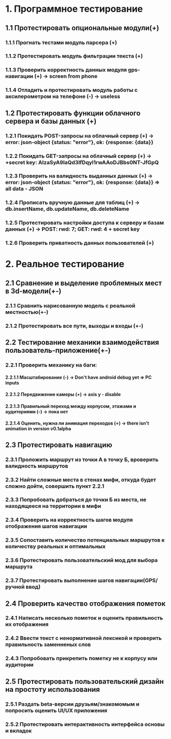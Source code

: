 <!-- # Кейс тестирования модуля фильтра нецензурной лексики
## 1. Найти словарь матных слов
## 2. Включить множество из 1. в любой текст (Lorem ipsum)
## 3. Определить незамененные нецензурные слова
## 4. Влючить корни незамененных слов в список гланых корней

# Автоматизация процесса
## Написать модуль прогона текстов и выявлять незамененные слова -->

# 1. Программное тестирование

## 1.1 Протестировать опциональные модули(+)
### 1.1.1 Прогнать тестами модуль парсера (+)
### 1.1.2 Протестировать модуль фильтрации текста (+)
### 1.1.3 Проверить корректность данных модуля gps-навигации (+) -> screen from phone
### 1.1.4 Отладить и протестировать модуль работы с аксилерометром на телефоне (-) -> useless

## 1.2 Протестировать функции облачного сервера и базы данных (+)
### 1.2.1 Покидать POST-запросы на облачный сервер (+) -> error: json-object {status: "error"}, ok: {response: {data}}
### 1.2.2 Покидать GET-запросы на облачный сервер (+) -> +secret key: AIzaSyA9IaQd3lfDqyl1rwAAoDJBbs0NT-JfGpQ
### 1.2.3 Проверить на валидность выданных данных (+) -> error: json-object {status: "error"}, ok: {response: {data}} => all data - JSON
### 1.2.4 Прописать вручную данные для таблиц (+) -> db.insertName, db.updateName, db.deleteName
### 1.2.5 Протестировать настройки доступа к серверу и базам данных (+) -> POST: rwd: 7; GET: rwd: 4 + secret key
### 1.2.6 Проверить приватность данных пользователей (+)


# 2. Реальное тестирование

## 2.1 Сравнение и выделение проблемных мест в 3d-модели(+-)
### 2.1.1 Сравнить нарисованную модель c реальной местностью(+-)
### 2.1.2 Протестировать все пути, выходы и входы (+-)

## 2.2 Тестирование механики взаимодействия пользователь-приложение(+-)
### 2.2.1 Проверить механику на баги:
#### 2.2.1.1 Масштабирование (-) -> Don't have android debug yet => PC inputs 
#### 2.2.1.2 Передвижение камеры (+) -> axis y - disable
#### 2.2.1.3 Правильный переход между корпусом, этажами и аудиториями (-) -> пока нет
#### 2.2.1.4 Оценить, нужна ли анимация переходов (+) -> there isn't animation in version v0.1alpha

## 2.3 Протестировать навигацию
### 2.3.1 Проложить маршрут из точки А в точку Б, вроверить валидность маршрутов
### 2.3.2 Найти сложные места в стенах мифи, откуда будет сложно дойти, совершить пункт 2.2.1
### 2.3.3 Попробовать добраться до точки Б из места, не находящееся на территории в мифи
### 2.3.4 Проверить на корректность шагов модуля отображения шагов навигации
### 2.3.5 Сопоставить количество потенциальных маршрутов к количеству реальных и оптимальных
### 2.3.6 Протестировать пользовательский мод для выбора маршрута
### 2.3.7 Протестировать выполнение шагов навигации(GPS/ручной ввод)

## 2.4 Проверить качество отображения пометок
### 2.4.1 Написать несколько пометок и оценить правильность их отображения
### 2.4.2 Ввести текст с ненормативной лексикой и проверить правильность заменненых слов
### 2.4.3 Попробовать прикрепить пометку не к корпусу или аудитории


<!-- we don't have beta version app yet-->
## 2.5 Протестировать пользовательский дизайн на простоту использования
### 2.5.1 Раздать beta-версии друзьям/знакомомым и попросить оценить UI/UX приложения
### 2.5.2 Протестировать интерактивность интерфейса основы и вкладок